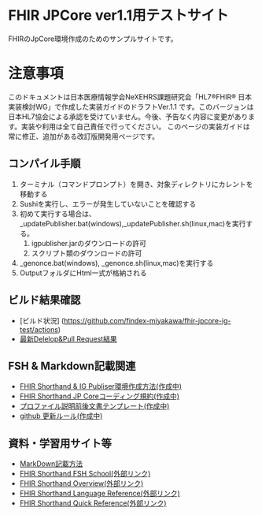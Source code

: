 # FHIR JPCore ver1.1用テストサイト
FHIRのJpCore環境作成のためのサンプルサイトです。

# 注意事項
このドキュメントは日本医療情報学会NeXEHRS課題研究会「HL7®FHIR® 日本実装検討WG」で作成した実装ガイドのドラフトVer.1.1 です。このバージョンは日本HL7協会による承認を受けていません。今後、予告なく内容に変更があります。実装や利用は全て自己責任で行ってください。
このページの実装ガイドは常に修正、追加がある改訂版開発用ページです。

## コンパイル手順
1. ターミナル（コマンドプロンプト）を開き、対象ディレクトリにカレントを移動する
1. Sushiを実行し、エラーが発生していないことを確認する
1. 初めて実行する場合は、_updatePublisher.bat(windows),_updatePublisher.sh(linux,mac)を実行する。
   1. igpublisher.jarのダウンロードの許可
   1. スクリプト類のダウンロードの許可
1. _genonce.bat(windows), _genonce.sh(linux,mac)を実行する
1. OutputフォルダにHtml一式が格納される

## ビルド結果確認
* [ビルド状況] (https://github.com/findex-miyakawa/fhir-jpcore-ig-test/actions)
* [最新Delelop&Pull Request結果](https://findex-miyakawa.github.io/fhir-jpcore-ig-test/)

## FSH & Markdown記載関連
* [FHIR Shorthand & IG Publiser環境作成方法(作成中)](fhir-jpcore-ig-test/)
* [FHIR Shorthand JP Coreコーディング規約(作成中)](docs/fishingrule.md)
* [プロファイル説明前後文書テンプレート(作成中)](docs/template_intronotes.md)
* [github 更新ルール(作成中)](docs/githubflow.md)

## 資料・学習用サイト等
* [MarkDown記載方法](docs/markdown.md)
* [FHIR Shorthand FSH School(外部リンク)](https://fshschool.org/)
* [FHIR Shorthand Overview(外部リンク)](https://build.fhir.org/ig/HL7/fhir-shorthand/overview.html)
* [FHIR Shorthand Language Reference(外部リンク)](https://build.fhir.org/ig/HL7/fhir-shorthand/reference.html)
* [FHIR Shorthand Quick Reference(外部リンク)](https://build.fhir.org/ig/HL7/fhir-shorthand/FSHQuickReference.pdf)
